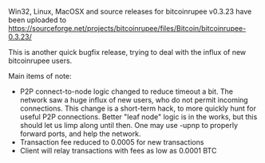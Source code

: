 Win32, Linux, MacOSX and source releases for bitcoinrupee v0.3.23 have been uploaded to
https://sourceforge.net/projects/bitcoinrupee/files/Bitcoin/bitcoinrupee-0.3.23/

This is another quick bugfix release, trying to deal with the influx of new bitcoinrupee users.

Main items of note:

* P2P connect-to-node logic changed to reduce timeout a bit.  The network saw a huge influx of new users, who do not permit incoming connections.  This change is a short-term hack, to more quickly hunt for useful P2P connections.  Better "leaf node" logic is in the works, but this should let us limp along until then.  One may use -upnp to properly forward ports, and help the network.
* Transaction fee reduced to 0.0005 for new transactions
* Client will relay transactions with fees as low as 0.0001 BTC
